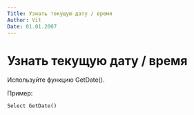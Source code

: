```yaml
---
Title: Узнать текущую дату / время
Author: Vit
Date: 01.01.2007
---
```



Узнать текущую дату / время
===========================

Используйте функцию GetDate().

Пример:

    Select GetDate()
